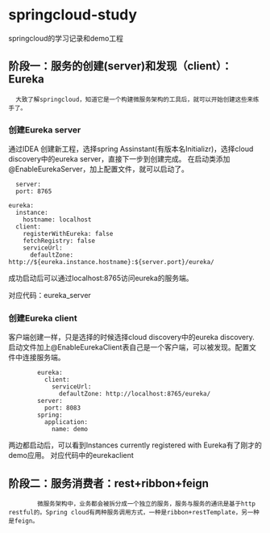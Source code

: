 # springcloud-study
springcloud的学习记录和demo工程

## 阶段一：服务的创建(server)和发现（client）：Eureka
      大致了解springcloud，知道它是一个构建微服务架构的工具后，就可以开始创建这些来练手了。
      
### 创建Eureka server

通过IDEA 创建新工程，选择spring Assinstant(有版本名Initializr)，选择cloud discovery中的eureka server，直接下一步到创建完成。
在启动类添加@EnableEurekaServer，加上配置文件，就可以启动了。

      server:
      port: 8765

    eureka:
      instance:
        hostname: localhost
      client:
        registerWithEureka: false
        fetchRegistry: false
        serviceUrl:
          defaultZone: http://${eureka.instance.hostname}:${server.port}/eureka/

成功启动后可以通过localhost:8765访问eureka的服务端。

对应代码：eureka_server

### 创建Eureka client
客户端创建一样，只是选择的时候选择cloud discovery中的eureka discovery.
启动文件加上@EnableEurekaClient表自己是一个客户端，可以被发现。配置文件中连接服务端。

            eureka:
              client:
                serviceUrl:
                  defaultZone: http://localhost:8765/eureka/
            server:
              port: 8083
            spring:
              application:
                name: demo

两边都启动后，可以看到Instances currently registered with Eureka有了刚才的demo应用。
对应代码中的eurekaclient


## 阶段二：服务消费者：rest+ribbon+feign
            微服务架构中，业务都会被拆分成一个独立的服务，服务与服务的通讯是基于http restful的。Spring cloud有两种服务调用方式，一种是ribbon+restTemplate，另一种是feign。


